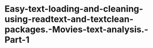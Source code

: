 # Easy-text-loading-and-cleaning-using-readtext-and-textclean-packages.-Movies-text-analysis.-Part-1